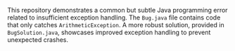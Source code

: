 This repository demonstrates a common but subtle Java programming error related to insufficient exception handling. The `Bug.java` file contains code that only catches `ArithmeticException`.  A more robust solution, provided in `BugSolution.java`, showcases improved exception handling to prevent unexpected crashes.